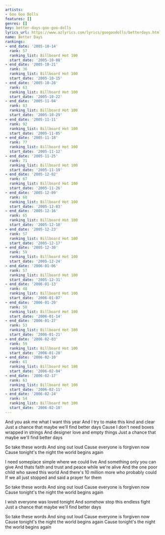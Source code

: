 ```yaml
---
artists:
- Goo Goo Dolls
features: []
genres: []
key: better-days-goo-goo-dolls
lyrics_url: https://www.azlyrics.com/lyrics/googoodolls/betterdays.html
name: Better Days
rankings:
- end_date: '2005-10-14'
  rank: 57
  ranking_list: Billboard Hot 100
  start_date: '2005-10-08'
- end_date: '2005-10-21'
  rank: 36
  ranking_list: Billboard Hot 100
  start_date: '2005-10-15'
- end_date: '2005-10-28'
  rank: 63
  ranking_list: Billboard Hot 100
  start_date: '2005-10-22'
- end_date: '2005-11-04'
  rank: 83
  ranking_list: Billboard Hot 100
  start_date: '2005-10-29'
- end_date: '2005-11-11'
  rank: 92
  ranking_list: Billboard Hot 100
  start_date: '2005-11-05'
- end_date: '2005-11-18'
  rank: 77
  ranking_list: Billboard Hot 100
  start_date: '2005-11-12'
- end_date: '2005-11-25'
  rank: 71
  ranking_list: Billboard Hot 100
  start_date: '2005-11-19'
- end_date: '2005-12-02'
  rank: 67
  ranking_list: Billboard Hot 100
  start_date: '2005-11-26'
- end_date: '2005-12-09'
  rank: 68
  ranking_list: Billboard Hot 100
  start_date: '2005-12-03'
- end_date: '2005-12-16'
  rank: 65
  ranking_list: Billboard Hot 100
  start_date: '2005-12-10'
- end_date: '2005-12-23'
  rank: 57
  ranking_list: Billboard Hot 100
  start_date: '2005-12-17'
- end_date: '2005-12-30'
  rank: 59
  ranking_list: Billboard Hot 100
  start_date: '2005-12-24'
- end_date: '2006-01-06'
  rank: 57
  ranking_list: Billboard Hot 100
  start_date: '2005-12-31'
- end_date: '2006-01-13'
  rank: 48
  ranking_list: Billboard Hot 100
  start_date: '2006-01-07'
- end_date: '2006-01-20'
  rank: 50
  ranking_list: Billboard Hot 100
  start_date: '2006-01-14'
- end_date: '2006-01-27'
  rank: 53
  ranking_list: Billboard Hot 100
  start_date: '2006-01-21'
- end_date: '2006-02-03'
  rank: 59
  ranking_list: Billboard Hot 100
  start_date: '2006-01-28'
- end_date: '2006-02-10'
  rank: 61
  ranking_list: Billboard Hot 100
  start_date: '2006-02-04'
- end_date: '2006-02-17'
  rank: 63
  ranking_list: Billboard Hot 100
  start_date: '2006-02-11'
- end_date: '2006-02-24'
  rank: 54
  ranking_list: Billboard Hot 100
  start_date: '2006-02-18'
---
```


And you ask me what I want this year
And I try to make this kind and clear
Just a chance that maybe we'll find better days
Cause I don't need boxes wrapped in strings
And designer love and empty things
Just a chance that maybe we'll find better days

So take these words
And sing out loud
Cause everyone is forgiven now
Cause tonight's the night the world begins again

I need someplace simple where we could live
And something only you can give
And thats faith and trust and peace while we're alive
And the one poor child who saved this world
And there's 10 million more who probably could
If we all just stopped and said a prayer for them

So take these words
And sing out loud
Cause everyone is forgiven now
Cause tonight's the night the world begins again

I wish everyone was loved tonight
And somehow stop this endless fight
Just a chance that maybe we'll find better days

So take these words
And sing out loud
Cause everyone is forgiven now
Cause tonight's the night the world begins again
Cause tonight's the night the world begins again



